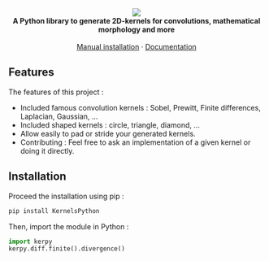 

<div align="center">
<img src="https://user-images.githubusercontent.com/84455908/235353637-12ff6fa0-c7f8-40a6-965f-1c03b169c45f.png" />
</div>



<div align="center"><strong>A Python library to generate 2D-kernels for convolutions, mathematical morphology and more</strong></div>
<br />
<div align="center">
<a href="">Manual installation</a>
<span> · </span>
<a href="https://simon-bertrand.github.io/KerPy/" title="Documentation">Documentation</a>
<span>
</div>

## Features

The features of this project :

- Included famous convolution kernels : Sobel, Prewitt, Finite differences, Laplacian, Gaussian, ...
- Included shaped kernels : circle, triangle, diamond, ...
- Allow easily to pad or stride your generated kernels.
- Contributing : Feel free to ask an implementation of a given kernel or doing it directly.



## Installation

Proceed the installation using pip :
```bash
pip install KernelsPython
```

Then, import the module in Python :
```python
import kerpy
kerpy.diff.finite().divergence()
```

